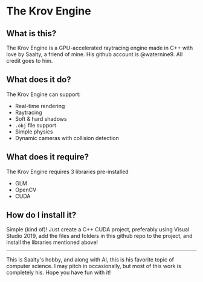 # The Krov Engine

## What is this?
The Krov Engine is a GPU-accelerated raytracing engine made in C++ with love by Saalty, a friend of mine. His github account is @waternine9. All credit goes to him.

## What does it do?
The Krov Engine can support:
- Real-time rendering
- Raytracing
- Soft & hard shadows
- `.obj` file support
- Simple physics
- Dynamic cameras with collision detection

## What does it require?
The Krov Engine requires 3 libraries pre-installed
- GLM
- OpenCV
- CUDA

## How do I install it?
Simple (kind of)! Just create a C++ CUDA project, preferably using Visual Studio 2019, add the files and folders in this github repo to the project, and install the libraries mentioned above!

---

This is Saalty's hobby, and along with AI, this is his favorite topic of computer science. I may pitch in occasionally, but most of this work is completely his. Hope you have fun with it!
